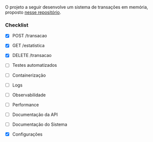 O projeto a seguir desenvolve um sistema de transações em memória, proposto [nesse repositório](https://github.com/rafaellins-itau/desafio-itau-vaga-99-junior?tab=readme-ov-file#223-calcular-estat%C3%ADsticas-get-estatistica).

### Checklist
- [x] POST /transacao

- [x] GET /estatistica

- [x] DELETE /transacao

- [ ] Testes automatizados

- [ ] Containerização

- [ ] Logs
- [ ] Observabilidade
- [ ] Performance
- [ ] Documentação da API
- [ ] Documentação do Sistema
- [x] Configurações

